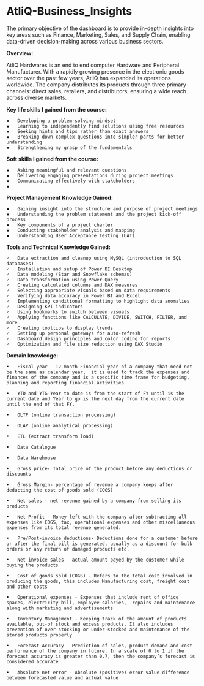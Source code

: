 # AtliQ-Business_Insights
The primary objective of the dashboard is to provide in-depth insights into key areas such as Finance, Marketing, Sales, and Supply Chain, enabling data-driven decision-making across various business sectors.

**Overview:**

AtliQ Hardwares is an end to end computer Hardware and Peripheral Manufacturer. With a rapidly growing presence in the electronic goods sector over the past few years, AtliQ has expanded its operations worldwide. The company distributes its products through three primary channels: direct sales, retailers, and distributors, ensuring a wide reach across diverse markets.

**Key life skills I gained from the course:**

	▪	Developing a problem-solving mindset
	▪	Learning to independently find solutions using free resources
	▪	Seeking hints and tips rather than exact answers
	▪	Breaking down complex questions into simpler parts for better understanding
	▪	Strengthening my grasp of the fundamentals

**Soft skills I gained from the course:**

	▪	Asking meaningful and relevant questions
	▪	Delivering engaging presentations during project meetings
	▪	Communicating effectively with stakeholders
	▪	
**Project Management Knowledge Gained:**

	▪	Gaining insight into the structure and purpose of project meetings
	▪	Understanding the problem statement and the project kick-off process
	▪	Key components of a project charter
	▪	Conducting stakeholder analysis and mapping
	▪	Understanding User Acceptance Testing (UAT)

**Tools and Technical Knowledge Gained:**

	✓	Data extraction and cleanup using MySQL (introduction to SQL databases)
	✓	Installation and setup of Power BI Desktop
	✓	Data modeling (Star and Snowflake schemas)
	✓	Data transformation using Power Query
	✓	Creating calculated columns and DAX measures
	✓	Selecting appropriate visuals based on data requirements
	✓	Verifying data accuracy in Power BI and Excel
	✓	Implementing conditional formatting to highlight data anomalies
	✓	Designing KPI indicators
	✓	Using bookmarks to switch between visuals
	✓	Applying functions like CALCULATE, DIVIDE, SWITCH, FILTER, and more
	✓	Creating tooltips to display trends
	✓	Setting up personal gateways for auto-refresh
	✓	Dashboard design principles and color coding for reports
	✓	Optimization and file size reduction using DAX Studio

**Domain knowledge:**

	•	Fiscal year - 12-month Financial year of a company that need not be the same as calendar year,  it is used to track the expenses and finances of the company and is a specific time frame for budgeting, planning and reporting financial activities
 
	•	YTD and YTG-Year to date is from the start of FY until is the current date and Year to go is the next day from the current date until the end of that FY.

	•	OLTP (online transaction processing)

	•	OLAP (online analytical processing)

	•	ETL (extract transform load)

	•	Data Catalogue

	•	Data Warehouse

	•	Gross price- Total price of the product before any deductions or discounts

	•	Gross Margin- percentage of revenue a company keeps after deducting the cost of goods sold (COGS)

	•	Net sales - net revenue gained by a company from selling its products

	•	Net Profit - Money left with the company after subtracting all expenses like COGS, tax, operational expenses and other miscellaneous expenses from its total revenue generated.

	•	Pre/Post-invoice deductions- Deductions done for a customer before or after the final bill is generated, usually as a discount for bulk orders or any return of damaged products etc.

	•	Net invoice sales - actual amount payed by the customer while buying the products

	•	Cost of goods sold (COGS) - Refers to the total cost involved in producing the goods, this includes Manufacturing cost, freight cost and other costs 

	•	Operational expenses - Expenses that include rent of office spaces, electricity bill, employee salaries,  repairs and maintenance along with marketing and advertisements

	•	Inventory Management - Keeping track of the amount of products available, out-of stock and excess products. It also includes prevention of over-stocking or under-stocked and maintenance of the stored products properly

	•	Forecast Accuracy - Prediction of sales, product demand and cost performance of the company in future. In a scale of 0 to 1 if the forecast accuracy is greater than 0.7, then the company’s forecast is considered accurate

	•	Absolute net error - Absolute (positive) error value difference between forecasted value and actual value 
